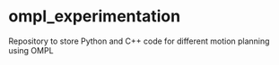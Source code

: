 # ompl_experimentation
Repository to store Python and C++ code for different motion planning using OMPL
